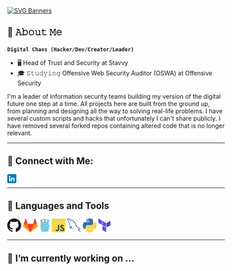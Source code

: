 [![SVG Banners](https://svg-banners.vercel.app/api?type=typeWriter&text1=David%20Malicote%20👨‍💻&width=800&height=400)](https://github.com/Akshay090/svg-banners)


## 📓 𝙰𝚋𝚘𝚞𝚝 𝙼𝚎
**`Digital Chaos (Hacker/Dev/Creator/Leader)`**
- 🖥 Head of Trust and Security at Stavvy
- 🎓 𝚂𝚝𝚞𝚍𝚢𝚒𝚗𝚐 Offensive Web Security Auditor (OSWA) at Offensive Security


I'm a leader of information security teams building my version of the digital future one step at a time. All projects here are built from the ground
up, from planning and designing all the way to solving real-life problems. I have several custom scripts and hacks that unfortunately I can't share publicly. 
I have removed several forked repos containing altered code that is no longer relevant. 

---

## 🤝 Connect with Me:
<a href="https://www.linkedin.com/in/davidmalicote/"><img align="left" src="https://github.com/dlockmal/dlockmal/blob/main/images/linkedin.png" alt="David Malicote | LinkedIn" width="21px"/></a><br>

---

## 🤖 Languages and Tools
[![GitHub](images/github.png)](https://github.com/dlockmal)
[![GitLab](images/gitlab.png)](https://gitlab.com/dlockmal)
[![Golang](images/golang.png)](https://github.com/dlockmal)
[![Javascript](images/javascript.png)](https://gitlab.com/dlockmal)
[![mysql](images/mysql.png)](https://github.com/dlockmal)
[![python](images/python.png)](https://github.com/dlockmal)
[![terraform](images/terraform.png)](https://github.com/dlockmal)

---
## 🔭 I’m currently working on ...


<!--
**dlockmal/dlockmal** is a ✨ _special_ ✨ repository because its `README.md` (this file) appears on your GitHub profile.

Here are some ideas to get you started:

- 
- 🌱 I’m currently learning ...
- 👯 I’m looking to collaborate on ...
- 🤔 I’m looking for help with ...
- 💬 Ask me about ...
- 📫 How to reach me: ...
- 😄 Pronouns: ...
- ⚡ Fun fact: ...
-->
